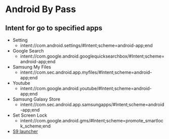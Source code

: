 # Android By Pass

## Intent for go to specified apps
 

- Setting
  - intent://com.android.settings/#Intent;scheme=android-app;end
- Google Search
  - intent://com.google.android.googlequicksearchbox/#Intent;scheme=android-app;end
- Samsung My Files
  - intent://com.sec.android.app.myfiles/#Intent;scheme=android-app;end
- Youtube
  - intent://com.google.android.youtube/#Intent;scheme=android-app;end
- Samsung Galaxy Store
  - intent://com.sec.android.app.samsungapps/#Intent;scheme=android-app;end
- Set Screen Lock
  - intent://com.google.android.gms/#Intent;scheme=promote_smartlock_scheme;end
- [S9 launcher](https://galaxystore.samsung.com/detail/com.s9launcher.dir.launcher)
 
